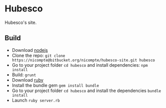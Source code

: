 # Hubesco

Hubesco's site.

## Build

- Download [nodejs](http://nodejs.org/download/)
- Clone the repo: ```git clone https://nicompte@bitbucket.org/nicompte/hubesco-site.git hubesco```
- Go to your project folder ```cd hubesco``` and install dependencies: ```npm install```
- Build: ```grunt```
- Download [ruby](http://www.ruby-lang.org/)
- Install the bundle gem ```gem install bundle```
- Go to your project folder ```cd hubesco``` and install the dependencies ```bundle install```
- Launch ```ruby server.rb```
